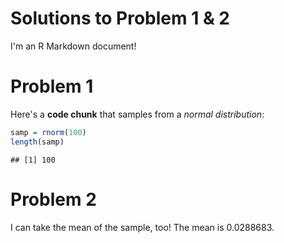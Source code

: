 Solutions to Problem 1 & 2
================

I'm an R Markdown document!

Problem 1
=========

Here's a **code chunk** that samples from a *normal distribution*:

``` r
samp = rnorm(100)
length(samp)
```

    ## [1] 100

Problem 2
=========

I can take the mean of the sample, too! The mean is 0.0288683.

